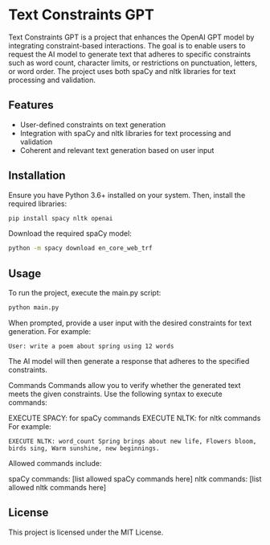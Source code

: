 # Text Constraints GPT

Text Constraints GPT is a project that enhances the OpenAI GPT model by integrating constraint-based interactions. The goal is to enable users to request the AI model to generate text that adheres to specific constraints such as word count, character limits, or restrictions on punctuation, letters, or word order. The project uses both spaCy and nltk libraries for text processing and validation.

## Features

- User-defined constraints on text generation
- Integration with spaCy and nltk libraries for text processing and validation
- Coherent and relevant text generation based on user input

## Installation

Ensure you have Python 3.6+ installed on your system. Then, install the required libraries:

```bash
pip install spacy nltk openai
```

Download the required spaCy model:

```bash
python -m spacy download en_core_web_trf
```

## Usage
To run the project, execute the main.py script:

```bash
python main.py
```

When prompted, provide a user input with the desired constraints for text generation. For example:

```
User: write a poem about spring using 12 words
```

The AI model will then generate a response that adheres to the specified constraints.

Commands
Commands allow you to verify whether the generated text meets the given constraints. Use the following syntax to execute commands:

EXECUTE SPACY: for spaCy commands
EXECUTE NLTK: for nltk commands
For example:

```
EXECUTE NLTK: word_count Spring brings about new life, Flowers bloom, birds sing, Warm sunshine, new beginnings.
```

Allowed commands include:

spaCy commands: [list allowed spaCy commands here]
nltk commands: [list allowed nltk commands here]

## License
This project is licensed under the MIT License.
